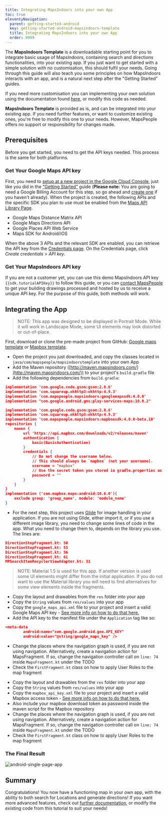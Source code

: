```yaml
---
title: Integrating MapsIndoors into your own App
toc: true
eleventyNavigation:
  parent: getting-started-android
  key: getting-started-android-mapsindoors-template
  title: Integrating MapsIndoors into your own App
  order: 9999
---
```


The **MapsIndoors Template** is a downloadable starting point for you to integrate basic usage of MapsIndoors, containing search and directions functionalities, into your existing app. If you just want to get started with a simple solution with no customisation, this should fulfil your needs. Going through this guide will also teach you some principles on how MapsIndoors interacts with an app, and is a natural next step after the "Getting Started" guides.

If you need more customisation you can implementing your own solution using the documentation found [here]({{site.url}}/content/map/), or modify this code as needed.

**MapsIndoors Template** is provided as is, and can be integrated into your existing app. If you need further features, or want to customize existing ones, you're free to modify this one to your needs. However, MapsPeople offers no support or responsibility for changes made.

## Prerequisites

Before you get started, you need to get the API keys needed. This process is the same for both platforms.

### Get Your Google Maps API key

First, you need to [setup at a new project in the Google Cloud Console](https://developers.google.com/maps/gmp-get-started), just like you did in the ["Getting Started"]({{site.url}}/content/getting-started/android) guide (**Please note:** You are going to need a Google Billing Account for this step, so go ahead and [create one](https://cloud.google.com/billing/docs/how-to/manage-billing-account#create_a_new_billing_account) if you haven't already). When the project is created, the following APIs and the specific SDK you plan to use must be enabled from the [Maps API Library Page](https://console.cloud.google.com/apis/library?filter=category:maps).

* Google Maps Distance Matrix API
* Google Maps Directions API
* Google Places API Web Service
* Maps SDK for Android/iOS

When the above 3 APIs and the relevant SDK are enabled, you can retrieve the API key from the [Credentials page](https://console.cloud.google.com/project/_/apiui/credential). On the Credentials page, click _Create credentials_ > _API key_.

### Get Your MapsIndoors API key

If you are not a customer yet, you can use this demo MapsIndoors API key `{{sdk.tutorialAPIKey}}` to follow this guide, or you can [contact MapsPeople](https://resources.mapspeople.com/contact-us) to get your building drawings processed and hosted by us to receive a unique API key. For the purpose of this guide, both methods will work.

## Integrating the App

> NOTE: This app was designed to be displayed in Portrait Mode. While it will work in Landscape Mode, some UI elements may look distorted or out-of-place.

First, download or clone the pre-made project from GitHub: [Google maps template](https://github.com/MapsPeople/MapsIndoors-Android-Examples/tree/main/MapsIndoors_template) or [Mapbox template](https://github.com/MapsPeople/MapsIndoors-Android-Examples/tree/main/MapsIndoors_template_mapbox).

* Open the project you just downloaded, and copy the classes located in `java/com/mapspeople/mapsindoorstemplate` into your own App
* Add the Maven repository ([http://maven.mapsindoors.com/](http://maven.mapsindoors.com/)) to your project's `build.gradle` file
* Add the following dependencies from `build.gradle`:

<mi-tabs>
<mi-tab label="Google Maps" tab-for="gmaps"></mi-tab>
<mi-tab label="Mapbox" tab-for="mapbox"></mi-tab>
<mi-tab-panel id="gmaps">

```json
implementation 'com.google.code.gson:gson:2.8.6'
implementation 'com.squareup.okhttp3:okhttp:4.9.3'
implementation 'com.mapspeople.mapsindoors:googlemapssdk:4.0.0'
implementation "com.google.android.gms:play-services-maps:18.0.2"
```

</mi-tab-panel>
<mi-tab-panel id="mapbox">

```json
implementation 'com.google.code.gson:gson:2.8.6'
implementation 'com.squareup.okhttp3:okhttp:4.9.3'
implementation 'com.mapspeople.mapsindoors:mapboxsdk:4.0.0-beta.10'
repositories {
    maven {
        url 'https://api.mapbox.com/downloads/v2/releases/maven'
        authentication {
            basic(BasicAuthentication)
        }
        credentials {
            // Do not change the username below.
            // This should always be `mapbox` (not your username).
            username = "mapbox"
            // Use the secret token you stored in gradle.properties as the password
            password = ""
        }
    }
}
implementation ('com.mapbox.maps:android:10.6.0'){
    exclude group: 'group_name', module: 'module_name'
}
```

</mi-tab-panel>
</mi-tabs>

* For the next step, this project uses [Glide](https://bumptech.github.io/glide/) for image handling in your application. If you are not using Glide, either import it, or if you use a different image library, you need to change some lines of code in the app. What you need to change them to, depends on the library you use. The lines are:

```json
DirectionStepFragment.kt: 50
DirectionStepFragment.kt: 53
DirectionStepFragment.kt: 56
DirectionStepFragment.kt: 61
MPSearchItemRecyclerViewAdapter.kt: 31
```

> NOTE: Material 1.5 is used for this app. If another version is used some UI elements might differ from the initial application. If you do not want to use the Material library you will need to find alternatives for some view elements inside the fragments.

<mi-tabs>
<mi-tab label="Google Maps" tab-for="gmaps"></mi-tab>
<mi-tab label="Mapbox" tab-for="mapbox"></mi-tab>
<mi-tab-panel id="gmaps">

* Copy the layout and drawables from the `res` folder into your app
* Copy the `String` values from `res/values` into your app
* Copy the `google_maps_api.xml` file to your project and insert a valid Google Maps API key - [See more info on how to do that here.]({{site.url}}/content/getting-started/android/prerequisites/)
* Add the API key to the manifest file under the `Application` tag like so:

```json
<meta-data
        android:name="com.google.android.geo.API_KEY"
        android:value="@string/google_maps_key" />
```

* Change the places where the navigation graph is used, if you are not using navigation. Alternatively, create a navigation action for MapsFragment. If so, change the navigation controller call on `line: 74` inside `MapsFragment.kt` under the TODO
* Check the `FirstFragment.kt` class on how to apply User Roles to the map fragment

</mi-tab-panel>
<mi-tab-panel id="mapbox">

* Copy the layout and drawables from the `res` folder into your app
* Copy the `String` values from `res/values` into your app
* Copy the `mapbox_api_key.xml` file to your project and insert a valid Mapbox access token - [See more info on how to do that here.]({{site.url}}/content/getting-started/android/prerequisites/)
* Also include your mapbox download token as password inside the maven script for the Mapbox repository
* Change the places where the navigation graph is used, if you are not using navigation. Alternatively, create a navigation action for MapsFragment. If so, change the navigation controller call on `line: 74` inside `MapsFragment.kt` under the TODO
* Check the `FirstFragment.kt` class on how to apply User Roles to the map fragment

</mi-tab-panel>
</mi-tabs>

### The Final Result

![android-single-page-app](/assets/single-page-app/Android_Single_Page_App.png)

## Summary

Congratulations! You now have a functioning map in your own app, with the ability to both search for Locations and generate directions! If you want more advanced features, check out [further documentation]({{site.url}}/content/map/), or modify the existing code from this tutorial to suit your needs!
